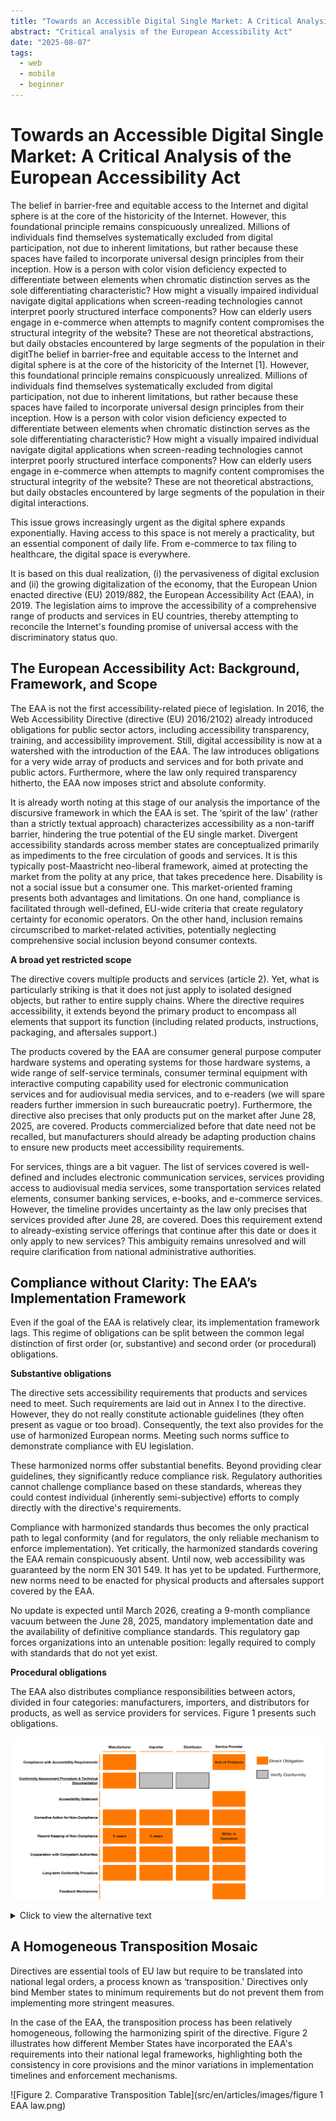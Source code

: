 ```yaml
---
title: "Towards an Accessible Digital Single Market: A Critical Analysis of the European Accessibility Act"
abstract: "Critical analysis of the European Accessibility Act"
date: "2025-08-07"
tags:
  - web
  - mobile
  - beginner
---
```


# Towards an Accessible Digital Single Market: A Critical Analysis of the European Accessibility Act

The belief in barrier-free and equitable access to the Internet and digital sphere is at the core of the historicity of the Internet. However, this foundational principle remains conspicuously unrealized. Millions of individuals find themselves systematically excluded from digital participation, not due to inherent limitations, but rather because these spaces have failed to incorporate universal design principles from their inception. How is a person with color vision deficiency expected to differentiate between elements when chromatic distinction serves as the sole differentiating characteristic? How might a visually impaired individual navigate digital applications when screen-reading technologies cannot interpret poorly structured interface components? How can elderly users engage in e-commerce when attempts to magnify content compromises the structural integrity of the website? These are not theoretical abstractions, but daily obstacles encountered by large segments of the population in their digitThe belief in barrier-free and equitable access to the Internet and digital sphere is at the core of the historicity of the Internet [1]. However, this foundational principle remains conspicuously unrealized. Millions of individuals find themselves systematically excluded from digital participation, not due to inherent limitations, but rather because these spaces have failed to incorporate universal design principles from their inception. How is a person with color vision deficiency expected to differentiate between elements when chromatic distinction serves as the sole differentiating characteristic? How might a visually impaired individual navigate digital applications when screen-reading technologies cannot interpret poorly structured interface components? How can elderly users engage in e-commerce when attempts to magnify content compromises the structural integrity of the website? These are not theoretical abstractions, but daily obstacles encountered by large segments of the population in their digital interactions.

This issue grows increasingly urgent as the digital sphere expands exponentially. Having access to this space is not merely a practicality, but an essential component of daily life. From e-commerce to tax filing to healthcare, the digital space is everywhere.

It is based on this dual realization, (i) the pervasiveness of digital exclusion and (ii) the growing digitalization of the economy, that the European Union enacted directive (EU) 2019/882, the European Accessibility Act (EAA), in 2019. The legislation aims to improve the accessibility of a comprehensive range of products and services in EU countries, thereby attempting to reconcile the Internet's founding promise of universal access with the discriminatory status quo.

## The European Accessibility Act: Background, Framework, and Scope

The EAA is not the first accessibility-related piece of legislation. In 2016, the Web Accessibility Directive (directive (EU) 2016/2102) already introduced obligations for public sector actors, including accessibility transparency, training, and accessibility improvement. Still, digital accessibility is now at a watershed with the introduction of the EAA. The law introduces obligations for a very wide array of products and services and for both private and public actors. Furthermore, where the law only required transparency hitherto, the EAA now imposes strict and absolute conformity. 

It is already worth noting at this stage of our analysis the importance of the discursive framework in which the EAA is set. The ‘spirit of the law’ (rather than a strictly textual approach) characterizes accessibility as a non-tariff barrier, hindering the true potential of the EU single market. Divergent accessibility standards across member states are conceptualized primarily as impediments to the free circulation of goods and services. It is this typically post-Maastricht neo-liberal framework, aimed at protecting the market from the polity at any price, that takes precedence here. Disability is not a social issue but a consumer one. This market-oriented framing presents both advantages and limitations. On one hand, compliance is facilitated through well-defined, EU-wide criteria that create regulatory certainty for economic operators. On the other hand, inclusion remains circumscribed to market-related activities, potentially neglecting comprehensive social inclusion beyond consumer contexts.

**A broad yet restricted scope**

The directive covers multiple products and services (article 2). Yet, what is particularly striking is that it does not just apply to isolated designed objects, but rather to entire supply chains. Where the directive requires accessibility, it extends beyond the primary product to encompass all elements that support its function (including related products, instructions, packaging, and aftersales support.)

The products covered by the EAA are consumer general purpose computer hardware systems and operating systems for those hardware systems, a wide range of self-service terminals, consumer terminal equipment with interactive computing capability used for electronic communication services and for audiovisual media services, and to e-readers (we will spare readers further immersion in such bureaucratic poetry). Furthermore, the directive also precises that only products put on the market after June 28, 2025, are covered. Products commercialized before that date need not be recalled, but manufacturers should already be adapting production chains to ensure new products meet accessibility requirements.

For services, things are a bit vaguer. The list of services covered is well-defined and includes electronic communication services, services providing access to audiovisual media services, some transportation services related elements, consumer banking services, e-books, and e-commerce services. However, the timeline provides uncertainty as the law only precises that services provided after June 28, are covered. Does this requirement extend to already-existing service offerings that continue after this date or does it only apply to new services? This ambiguity remains unresolved and will require clarification from national administrative authorities.

## Compliance without Clarity: The EAA’s Implementation Framework

Even if the goal of the EAA is relatively clear, its implementation framework lags. This regime of obligations can be split between the common legal distinction of first order (or, substantive) and second order (or procedural) obligations. 

**Substantive obligations**

The directive sets accessibility requirements that products and services need to meet. Such requirements are laid out in Annex I to the directive. However, they do not really constitute actionable guidelines (they often present as vague or too broad). Consequently, the text also provides for the use of harmonized European norms. Meeting such norms suffice to demonstrate compliance with EU legislation.

These harmonized norms offer substantial benefits. Beyond providing clear guidelines, they significantly reduce compliance risk. Regulatory authorities cannot challenge compliance based on these standards, whereas they could contest individual (inherently semi-subjective) efforts to comply directly with the directive's requirements.

Compliance with harmonized standards thus becomes the only practical path to legal conformity (and for regulators, the only reliable mechanism to enforce implementation). Yet critically, the harmonized standards covering the EAA remain conspicuously absent. Until now, web accessibility was guaranteed by the norm EN 301 549. It has yet to be updated. Furthermore, new norms need to be enacted for physical products and aftersales support covered by the EAA. 

No update is expected until March 2026, creating a 9-month compliance vacuum between the June 28, 2025, mandatory implementation date and the availability of definitive compliance standards. This regulatory gap forces organizations into an untenable position: legally required to comply with standards that do not yet exist.

**Procedural obligations**

The EAA also distributes compliance responsibilities between actors, divided in four categories: manufacturers, importers, and distributors for products, as well as service providers for services. Figure 1 presents such obligations.

![Title: Figure 1. Comparative Table of the Obligations for Operators.](src/en/articles/images/figure-1-EAA-law.png)

<details>
<summary>Click to view the alternative text</summary>

This table presents the various accessibility obligations applicable to different types of economic operators. The table is structured with the types of obligation in rows and the four categories of economic operators in columns: Producer, Importer, Distributor and Service Provider. 

Compliance with accessibility requirements is mandatory for producers and service providers.

The conformity assessment procedure and technical documentation are fully required for producers, while importers and distributors have lighter obligations in this area. 

A declaration of accessibility is only required from service providers. 

Corrective measures in the event of non-compliance are mandatory for all economic players. 

Non-compliance registers must be kept for 5 years by producers and importers, while service providers must maintain them for as long as their service is in operation.

Cooperation with the competent authorities and long-term compliance procedures are required of all economic players. 

Finally, only service providers are required to set up feedback mechanisms.</details>

## A Homogeneous Transposition Mosaic

Directives are essential tools of EU law but require to be translated into national legal orders, a process known as ‘transposition.' Directives only bind Member states to minimum requirements but do not prevent them from implementing more stringent measures.

In the case of the EAA, the transposition process has been relatively homogeneous, following the harmonizing spirit of the directive. Figure 2 illustrates how different Member States have incorporated the EAA's requirements into their national legal frameworks, highlighting both the consistency in core provisions and the minor variations in implementation timelines and enforcement mechanisms.

![Figure 2. Comparative Transposition Table](src/en/articles/images/figure 1 EAA law.png)


